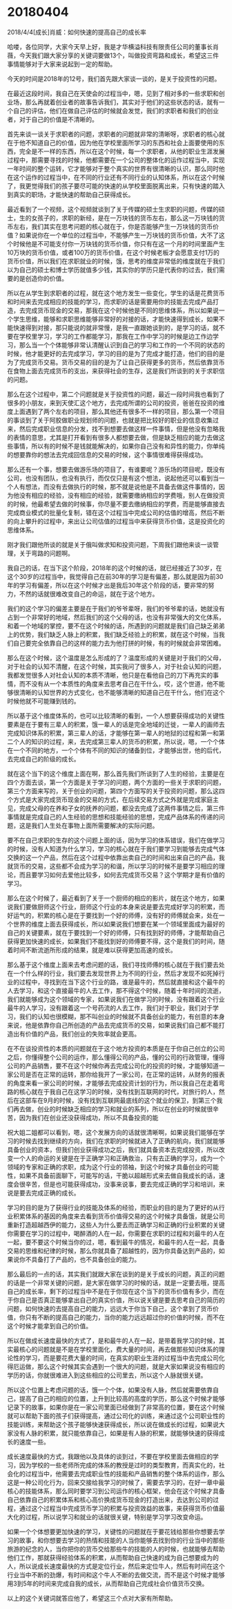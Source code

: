 # 20180404

2018/4/4[成长]肖威：如何快速的提高自己的成长率

哈喽，各位同学，大家今天早上好，我是才华横溢科技有限责任公司的董事长肖薇，今天我们跟大家分享的关键词要做13个，叫做投资弯路和成长，希望这三件事情能够对于大家来说起到一定的帮助。


今天的时间是2018年的12号，我们首先跟大家谈一谈的，是关于投资性的问题。


在最近这段时间，我自己在天使会的过程当中，嗯，见到了相对多的一些求职和创业场，那么再就着创业者的故事告诉我们，其实对于他们的这些状态的话，就有一个自己的评估，他们在做自己评估的时候就会发觉，我们的求职者和我们的创业者，对于自己的价值是不清晰的。


首先来谈一谈关于求职者的问题，求职者的问题就非常的清晰呀，求职者的核心就在于他不知道自己的价值，因为他在学校里面所学习的东西和社会上面要使用的东西，完全是不一样的东西，所以在这个时候，每一个求职者，从他的职业生涯发展过程中，那需要寻找的时候，他都需要在一个公司的整体化的运作过程当中，实现一年时间的整个运转，它才能够对于整个真实的世界有很清晰的认识，那么同时他在这个运作的过程当中，在不同的行业还有不同行业的认知体系，所以在这个时候了，我更觉得我们的孩子要尽可能的快速的从学校里面脱离出来，只有快速的踏入到真实的职场，才能快速的帮助自己获得成长。


最近看到了一个视频，这个视频就谈到了关于传媒的硕士生求职的问题，传媒的硕士，生的女孩子的，求职的新经，是在一万块钱的货币左右，那么这一万块钱的货币左右，我们其实在思考问题的核心就在于，你是否能够产生一万块钱的货币价值？如果说你在一个单位的过程当中，不能够产生一万块钱的货币价值，大不了这个时候他是不可能支付你一万块钱的货币价值，你只有在这一个月的时间里面产生10万块的货币价值，或者100万的货币价值，在这个时候老板才会愿意支付1万的货币价值，所以我们在求职就业的时候，饿，思考的维度非常低的维度就在于我们以为自己的硕士和博士学历就值多少钱，其实你的学历只是代表你的过去，我们需要的是创造你的价值。


所以在从学生到求职者的过程，就在这个地方发生一些变化，学生的话是花费货币和时间来去完成相应的技能的学习，而求职的话是需要用你的技能去完成产品打造，去完成货币现金的交易，那我在这个时候他是不同的思维体系，所以如果说一个学生思维，能够和求职思维能够非常好的对接的话，才能快速得到成长，如果不能快速得到对接，那只能说的就非常慢，是我一直跟她谈到的，是学习的话，就不要在学校里学习，学习的工作都能学习，那我在工作中学习的时候是边工作边学习，那么当一个个体能够非常认清醒认识到自己的学习和工作的一个不同的状态的时候，他才能更好的去完成学习，学习的目的是为了完成才能打造，他们的目的是为了完成货币交易。货币交易的目的是为了让自己获得更多的货币，然后依靠货币在食物上面去完成货币的支出，来获得社会的生存，这是我们所谈到的关于求职信的问题。


那么在这个过程中，第二个问题就是关于投资性的问题，最近一段时间我也看到了很多的小朋友，来到天使汇这个地方，去完成所谓的公司的投资，爸爸在投资的维度上面遇到了两个左右的项目，那么其他还有很多不一样的项目，那么第一个项目的事谈到了关于阿胶做职业规划师的问题，也就是把比较好的职业的信息收集过来，然后完成职业信息的分发，找不到想要去做这样一件事情，但是他没有忽略我的表情的意思，尤其是打开看到有很多人都想要去做，但是缺乏相应的能力去做这些事情，所以有的时候不是钱就能解决的，如果你自己没有和异性的能力，你单纯的想要靠你的想法去完成回信息的交易的时候，这个事情很难得获得成功。


那么还有一个事，想要去做游乐场的项目了，有谁要呢？游乐场的项目呢，既没有公司，也没有团队，也没有执行，而仅仅只是有这个想法，说起他还可以看到当一个人有想法，而没有去做执行的时候，那不就是说他是不具备去做这件事情的，因为他没有相应的经验，没有相应的经验，就需要缴纳相应的学费哦，别人在做投资的时候，他最希望去做的时候事，你尽量不要去缴纳相应的学费，而是能够直接去完成商业模式的批量化复制，错在这个过程当中完成公司的估值的增高，然后不断的向上攀升的过程中，来出让公司估值的过程当中来获得货币价值，这是投资化的思维体系。


刚才我们跟他所谈的就是关于俄叫做求知和投资问题，下周我们跟他来谈一谈管理，关于弯路的问题啊。


我自己的话，在当下这个阶段，2018年的这个时候的话，就已经接近了30岁，在这个30岁的过程当中，我觉得自己在前30年的学习是有偏差，那么就是因为前30年的学习有偏差，所以在这个时候才出是我后30年这个阶段的话，要非常的努力，不然的话就很难改变自己的命运，就在于这个地方。


我们的这个学习的偏差主要是在于我们的爷爷辈呀，我们的爷爷辈的话，她就没有占到一个非常好的地域，然后我们的这个父母的话，也没有非常强大的文化体系，和着一个地域的掌控，要不在这个时候的话，所遇到的问题就是我们自己缺乏弟弟上的优势，我们缺乏人脉上的积累，我们缺乏经验上的积累，就在这个时候，当我们自己要完全依靠自己的这样的能力去为他打拼的时候，有的时候就会非常困难。


那么在这个时候，这个温度是怎么形成的了？温度形成的关键是对于我们的父母，对于社会的认知不清醒，在这个时候，其实我问了很多人，对于社会认知的问题，我都发觉很多人对社会认知的本质不清晰，他只是在看他自己的刀下再充实的事情，而不没有从一个本质性的角度来去思考自己在干什么，哎，这个世道，他不能够很清晰的认知世界的方式变化，也不能够清晰的知道自己在干什么，他们在这个时候他就不可能赚到钱的。


所以基于这个维度体系的，也可以比较清晰的看到，一个人想要获得成功的关键性要素是在于要有三辈人的积累，饿一辈人的话是完全地域的迁徙，一辈人的画师去完成知识体系的积累，第三辈人的话，才能够在第一辈人的地狱的过程和第一和第二个人的知识的过程，来，去完成第三辈人的货币的积累，所以说，嗯，一个个体在一个不同的地方，一个个体有不同的知识的储备到位，才能够出世，他的后代，去完成自己的阶级的成长。


就在这个当下的这个维度上面在啊，那么首先我们所谈到了人生的经验，主要是在四个方面去谈，第一个方面是关于学习的问题，两个方面的一些关于求职的问题，第三个方面来写的，关于创业的问题，第四个方面写的关于投资的问题，那么这四个方式是大家完成货币现金的交易的方式，在后续交易方式之外就是完成家庭主见，完成父母的在养和子女的抚养的问题，都没去完成了这两件事情之后，第三件事情就是完成自己的人生经验的思想和技能经验的思想，完成产品体系的传递的问题，这是我们人生处在事物上面所需要解决的实际问题。


要不在自己求职的生存的这个问题上面的话，因为学习的体系错误，我们在做学习的时候，没有人知道为什么学习，学习的核心就在于我们要学习到能够去完成气体交换的这一个产品，然后在这个过程中依靠出卖自己的时间和出来自己的产品，我就货币的交易，这些都不会成为学习的和谐，所以学习的时候不是要学习相应的理论，而且要学习如何去爱他比较多，如何去完成货币交易？这个学期才是有价值的学习。


那么在这个时候了，最近看到了关于一个厨师的相应的影片，就在这个地方，如果说我们要做厨师这个行业，厨师这个行业的本身来说是要去完成好学习的积累，而好运气的，积累的核心是在于要找到一个好的师傅，没有好的师傅就会来，处在一个世界的维度上面去获得成长，所以如果说我们想要在某一个领域里面成为最好的自己的关键要素，就在于要找到一个好的师傅，只有找到好的师傅，才能帮助自己获得更加快速的成长，如果我们不能找到好的师傅要不得，这个是我们的时间，随着时间不断流逝所形成的结果，就是难以获得更加高速的成长。


那么基于这个维度上面来去考虑问题的话，我们寻找师傅的核心就在于我们要去处在一个什么样的行业，我们要去发现世界上为不同的行业，然后才发现不如死掉行业的过程中，寻找到在当下这个行业的路，谁是最牛的，然后就直接和这个最牛的人去学习，和这个直接最牛的人去工作，那不得这个时候，随着十年时间的流逝，我们就能够成为这个领域的专家，如果说我们在做学习的时候，没有跟着这个行业最牛的人学习，没有跟着这一个号药流的人去工作，我们对于职业，我们对于学习，我们的认知也很模糊，那不叫创业的时候就不具备创业的能力，有创意的本身来说，他是依靠你自己所创造的产品去完成货币的交易，如果说我们自己都不能打造出有价值的产品，我们创业的失败率就会更高。


在不在谈投资性的本质的问题就在于这个地方投资的本质是在于你自己创立的公司之后，你懂得整个公司的运作，那么懂得公司的产品，懂的公司的行政管理，懂得公司的产品销售，要不在这个时候你再去完成公司化的投资的时候，才能够知道一家公司是否在正常的运转，那你给我开了一家公司，在正常的运转，从财务的报表的角度来看一家公司的时候，才能够去完成投资计划的行为，所以我自己在走着弯路的核心就在于我自己在这学习的时候，没有找到互联网的时代，对旅行的人，然后在这部车在9月的时候，没有找到互联网最底线的这个就业的保卫，到第三个我们再去做，创业的时候缺乏相应的学习和就业的系列，所以在创业的时候就很辛苦，因为我们在创业还没获得成功，所以不具备投资的能


祝大姐二姐都可以看到，嗯，这个发展方向的话就很清晰啊，如果说我们能够在学习的时候去找到继续的方向，我们在求职的时候就进入了正确的航向，我们就能够具备创业的资本，但我们创业获得成功之后，我们就具备资本去完成投资，所以改变一个人的命运的关键是在于正确学习和正确救治，只有去正确的学习，成为一个领域的专家和正确的求职，成为这个行业的领袖，到这个时候才具备创业的可能性，如果不具备前面聊下，可能写的话，干脆以超越形式来去做自我成长的话，速度会很辛苦，但是也可能获得成功，没事来说事，要去完成正确的学习和培训，来说是要去完成正确的成长。


学习的目的是为了获得行业的技能及体系的经验，而职业的目的是为了更好的从行业积累体系的基因的角度来去看到货币价值得交易的这个时候才具备饿，就是公司重新打造超越西伊的能力，这些人为什么要去而正确学习和正确的行业积累的关键你需要在学习的过程中，喝醉酒的人在一起，你需要在求职的过程和刘最牛的人在一起，要不要这个时候当你的过，嗯，看到最牛的情况，和最牛的人在一起，具备交易的思维和纪律的时候，那么你就具备了超越性的，因为你具备达到产品的，如果说你不具备打了产品的，也不具备创业的能力。


那么最后的一点的话，其实我们就跟大家在谈到的是关于成长的问题，真正的问题的话是一个非常关键的问题，是大家在做学习的时候的话，就是一定要去哦，提高自己的成长率，剩下的过程当中不是在于你现在这个当下的货币价值有多少，而在于你自己是否真正能够拿出自己的真实价值，所以说关键是要去思考自己的简历的问题，如何快速的去提高自己的能力，远远大于你当下自己，这个拿到了货币价值，你只有不断的提高自己的能力，当你的能力远远超过你的价值的时候，而不在这个时候才能拿到自己的价值。


所以在做成长速度最快的方式了，是和最牛的人在一起，是带着我学习的时候，其实最核心的问题就是不是在学校里面化，费大量的时间，再去做那些知识体系的理论性的学习，而是要花费大量的时间，在真实的职业生涯的过程当中去完成公司化得厄运做，那么这个时候其实会遇到一个很大的问题，就是大家如果说没有相应的学历的话，你就很难进入到这些相应的公司里去，所以这个人脉就很关键。


所以这个位置上考虑问题的话，饿一个个体，如果没有人脉，然后就需要依靠自己，提高了自己的相应的位置，上升到比较高的高度的学历，那么这个时候才能够记录下的故事，如果你是在一家公司里面已经做到了非常高的位置，要在这个时候就可以帮助下面的孩子们获得提高，通过公司化的训练，来通过这个公司职业性的技能训练，来帮助这个孩子能够快速获得成长，所以说在做成长的过程，如果说大家没有人脉的积累，就只能依靠自己，如果是有人脉的积累，就能够快速的获得成长的速度一些。


成长速度最快的方式，我跟他以及具体的谈到过，不要在学校里面去做相应的学习，因为学校的一些老师所完成的体系的教授是过时的类型教育，而真实化的，社会化的过程当中，他需要去完成职业性的技能和产品销售的整个体系的运作，那么这是一种公司化行为，回来交接给我学习的时候了，需要去学习的，在好一章中最核心的技能体系，那么同时要学习到公司运作的核心框架，他会在这个时候才具备自己依靠自己的积累体系和核心高价换成货币现金的打造出来，去达到公司的过程，通过这个过程当中完成货币学习的积累与投资效益的故事，来获得货币价值最大化的过程，所以说学习和就业的话就很关键，特别是学习学习改变命运。


如果一个个体想要更加快速的学习，关键性的问题就在于要花钱给那些你想要去学习的故事，和你想要去学习的热情和技能的人当你能够去找到你的行业当中的那些旅游的纪念的人，当你把你的货币交给那些牛的技能的人的时候，也就能够去帮助他们工作，那就获得经验体系的积累，从而帮助自己快速的成为自己想要成为的人，所以说成长速度最快的方式是定位行业，然后来定位牛人，然后有时间在这个行业当中不断的劲爆，有时间和这个牛人不断的去做交流，而不是这个时候才能够用3到5年的时间来完成自我的成长，从而帮助自己完成社会价值货币交换。


以上的这个关键词就答应他了，希望这三个点对大家有所帮助。
